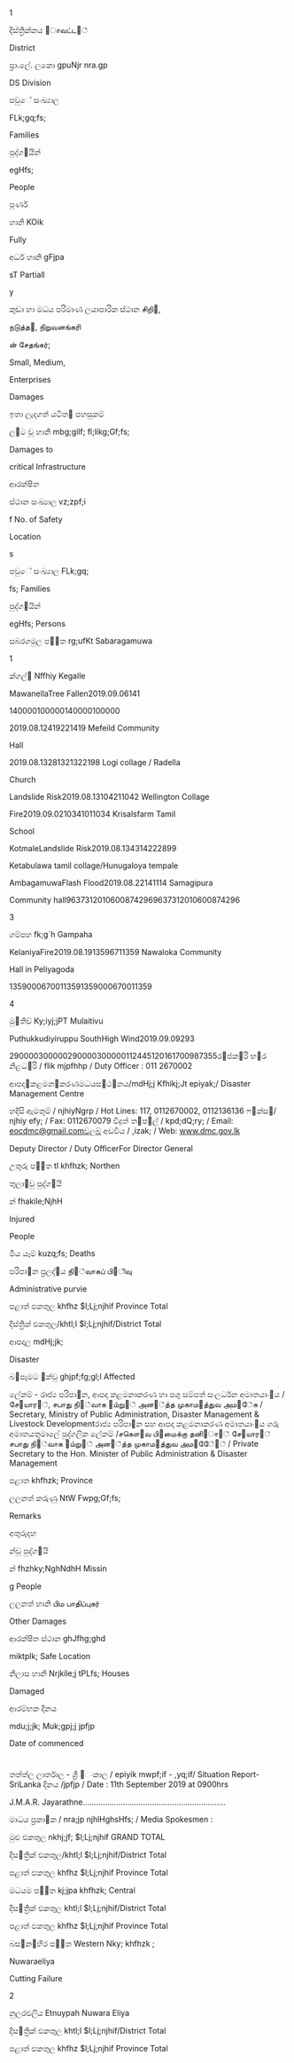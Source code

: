 1

දිස්ත්‍රික්කය ஫ாவட்ட஫்

District

ප්‍රා.ලේ. ලකො gpuNjr nra.gp

DS Division

පවුේ සංඛ්‍යාල

FLk;gq;fs;

Families

පුද්ග඼යින්

egHfs;

People

පූර්ණ

හානි KOik

Fully

අර්ධ හානි gFjpa

sT Partiall

y

කුඩා හා මධය පරිමාණ ලයාපාරික ස්ථාන சிறி஬,

நடுத்த஭, நிறுவனங்கரி

ன் சேதங்கர்;

Small, Medium,

Enterprises

Damages

ඉතා ලැදගත් යටිත඼ පහසුකම්

ල඼ට වූ හානි mbg;gilf; fl;likg;Gf;fs;

Damages to

critical Infrastructure

ආරක්ෂිත

ස්ථාන සංඛ්‍යාල vz;zpf;i

f No. of Safety

Location

s

පවුේ සංඛ්‍යාල FLk;gq;

fs; Families

පුද්ග඼යින්

egHfs; Persons

සබරගමුල ප඼෈ත rg;ufKt Sabaragamuwa

1

ක්ගල්඼ Nffhiy Kegalle

MawanellaTree Fallen2019.09.06141

140000100000140000100000

2019.08.12419221419 Mefeild Community

Hall

2019.08.13281321322198 Logi collage / Radella

Church

Landslide Risk2019.08.13104211042 Wellington Collage

Fire2019.09.0210341011034 Krisalsfarm Tamil

School

KotmaleLandslide Risk2019.08.134314222899

Ketabulawa tamil collage/Hunugaloya tempale

AmbagamuwaFlash Flood2019.08.22141114 Samagipura

Community hall96373120106008742969637312010600874296

3

ගම්පහ fk;g`h Gampaha

KelaniyaFire2019.08.1913596711359 Nawaloka Community

Hall in Peliyagoda

13590006700113591359000670011359

4

මු඼තිව් Ky;iyj;jPT Mulaitivu

Puthukkudiyiruppu SouthHigh Wind2019.09.09293

290000300000290000300000112445120161700987355ර෈ජක෈රි භ෈ර නිළධ෈රි / flik mjpfhhp / Duty Officer : 011 2670002

ආපද෈කළමන෈කරණමධයස෇ථ෈නය/mdHj;j Kfhikj;Jt epiyak;/ Disaster Management Centre

හදිසි ඇමතුම් / njhiyNgrp / Hot Lines: 117, 0112670002, 0112136136 ෆ෉ක්ස෇/ njhiy efy; / Fax: 0112670079 විදුත් ත෉ප෉ල් / kpd;dQ;ry; / Email: eocdmc@gmail.comවලබ් අඩවිය / ,izak; / Web: www.dmc.gov.lk

Deputy Director / Duty OfficerFor Director General

උතුරු ප඼෈ත tl khfhzk; Northen

තුලා඼වු පුද්ග඼යි

න් fhakile;NjhH

Injured

People

මිය යෑම් kuzq;fs; Deaths

පරිපා඼න ප්‍රලද්඾ය நி஭்வாகப் பி஭ிவு

Administrative purvie

පළාත් ඵකතුල khfhz $l;Lj;njhif Province Total

දිස්ත්‍රික් එකතුල/khtl;l $l;Lj;njhif/District Total

ආපදාල mdHj;jk;

Disaster

බ඼පෑමට ඼ක්වු ghjpf;fg;gl;l Affected

ලේකම් - රාජ්‍ය පරිපා඼න, ආපදා කළමනාකරණ හා පශු සම්පත් සංලර්ධන අමාතයාං඾ය / சே஬யார஭், சபாது நி஭்வாக ஫ம்று஫் அன஭்த்த முகாம஫த்துவ அம஫ே்சு / Secretary, Ministry of Public Administration, Disaster Management & Livestock Developmentරාජ්‍ය පරිපා඼න සහ ආපදා කළමනාකරණ අමාතයාං඾ය ගරු අමාතයතුමාලේ පුද්ගලික ලේකම් /சகௌ஭வ பி஭மைக்கு தனி஬ா஭் சே஬யார஭் சபாது நி஭்வாக ஫ம்று஫் அன஭்த்த முகாம஫த்துவ அம஫ே்ே஭் / Private Secretary to the Hon. Minister of Public Administration & Disaster Management

පළාත khfhzk; Province

ලලනත් කරුණු NtW Fwpg;Gf;fs;

Remarks

අතුරුදහ

න්වූ පුද්ග඼යි

න් fhzhky;NghNdhH Missin

g People

ලලනත් හානි பிம பாதிப்புகர்

Other Damages

ආරක්ෂිත ස්ථාන ghJfhg;ghd

miktplk; Safe Location

නිලාස හානි Nrjkile;j tPLfs; Houses

Damaged

ආරම්භක දිනය

mdu;j;jk; Muk;gpj;j jpfjp

Date of commenced

#

තත්ත්ල ලාර්තාල - ශ්‍රී ඼ංකාල / epiyik mwpf;if - ,yq;if/ Situation Report- SriLanka දිනය /jpfjp / Date : 11th September 2019 at 0900hrs

J.M.A.R. Jayarathne……………………………………………………….

මාධය ප්‍රකා඾ක / nra;jp njhlHghsHfs; / Media Spokesmen :

මුළු එකතුල nkhj;jf; $l;Lj;njhif GRAND TOTAL

දිස෇ත්‍රික් එකතුල/khtl;l $l;Lj;njhif/District Total

පළාත් ඵකතුල khfhz $l;Lj;njhif Province Total

මධයම ප඼෈ත kj;jpa khfhzk; Central

දිස෇ත්‍රික් එකතුල khtl;l $l;Lj;njhif/District Total

පළාත් ඵකතුල khfhz $l;Lj;njhif Province Total

බස෇න෈හිර ප඼෈ත Western Nky; khfhzk ;

Nuwaraeliya

Cutting Failure

2

නුලරඑලිය Etnuypah Nuwara Eliya

දිස෇ත්‍රික් එකතුල khtl;l $l;Lj;njhif/District Total

පළාත් ඵකතුල khfhz $l;Lj;njhif Province Total